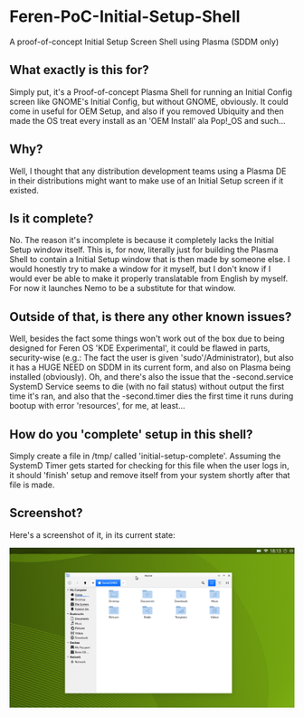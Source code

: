 # Feren-PoC-Initial-Setup-Shell
A proof-of-concept Initial Setup Screen Shell using Plasma (SDDM only)

<h2>What exactly is this for?</h2>
Simply put, it's a Proof-of-concept Plasma Shell for running an Initial Config screen like GNOME's Initial Config, but without GNOME, obviously. It could come in useful for OEM Setup, and also if you removed Ubiquity and then made the OS treat every install as an 'OEM Install' ala Pop!_OS and such...

<h2>Why?</h2>
Well, I thought that any distribution development teams using a Plasma DE in their distributions might want to make use of an Initial Setup screen if it existed.

<h2>Is it complete?</h2>
No. The reason it's incomplete is because it completely lacks the Initial Setup window itself. This is, for now, literally just for building the Plasma Shell to contain a Initial Setup window that is then made by someone else. I would honestly try to make a window for it myself, but I don't know if I would ever be able to make it properly translatable from English by myself. For now it launches Nemo to be a substitute for that window.

<h2>Outside of that, is there any other known issues?</h2>
Well, besides the fact some things won't work out of the box due to being designed for Feren OS 'KDE Experimental', it could be flawed in parts, security-wise (e.g.: The fact the user is given 'sudo'/Administrator), but also it has a HUGE NEED on SDDM in its current form, and also on Plasma being installed (obviously). Oh, and there's also the issue that the -second.service SystemD Service seems to die (with no fail status) without output the first time it's ran, and also that the -second.timer dies the first time it runs during bootup with error 'resources', for me, at least...

<h2>How do you 'complete' setup in this shell?</h2>
Simply create a file in /tmp/ called 'initial-setup-complete'. Assuming the SystemD Timer gets started for checking for this file when the user logs in, it should 'finish' setup and remove itself from your system shortly after that file is made.

<h2>Screenshot?</h2>
Here's a screenshot of it, in its current state:

![](Screenshot_20181107_181400.png)
